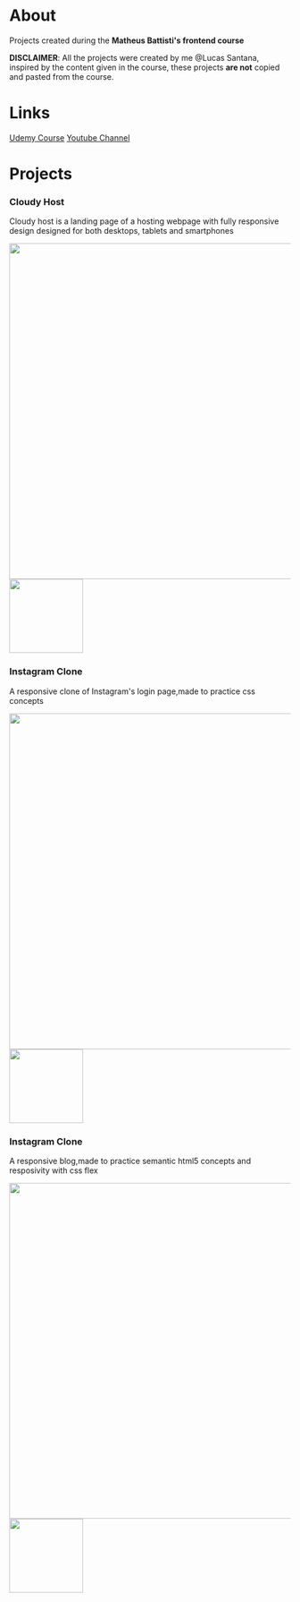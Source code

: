 # About

Projects created during the **Matheus Battisti's frontend course**

**DISCLAIMER**: All the projects were created by me @Lucas Santana, inspired by the content given in the course, these projects **are not** copied and pasted from the course.

# Links

[Udemy Course](https://www.udemy.com/course/formacao-front-end-html-css-javascript-react-e/?couponCode=LEADERSALE24A)
[Youtube Channel](https://www.youtube.com/@MatheusBattisti)

# Projects

### Cloudy Host

Cloudy host is a landing page of a hosting webpage with fully responsive design designed for both desktops, tablets and smartphones

<p align="left">
  <img src="https://github.com/BrazillianBeast/Frontend-Course-Matheus-Battisti/blob/master/mocks/01_desktop.png?raw=true" width="600" />
  <img src="https://github.com/BrazillianBeast/Frontend-Course-Matheus-Battisti/blob/master/mocks/01_mobile.png?raw=true" width="132"/> 
</p>

### Instagram Clone

A responsive clone of Instagram's login page,made to practice css concepts

<p align="left">
  <img src="https://github.com/BrazillianBeast/Frontend-Course-Matheus-Battisti/blob/master/mocks/02_instagram_clone_desktop.png?raw=true" width="600" />
  <img src="https://github.com/BrazillianBeast/Frontend-Course-Matheus-Battisti/blob/master/mocks/02_instagram_clone_mobile.png?raw=true" width="132"/> 
</p>

### Instagram Clone

A responsive blog,made to practice semantic html5 concepts and resposivity with css flex

<p align="left">
  <img src="https://github.com/BrazillianBeast/Frontend-Course-Matheus-Battisti/blob/master/mocks/03_semantic_blog_desktop.png?raw=true" width="600" />
  <img src="https://github.com/BrazillianBeast/Frontend-Course-Matheus-Battisti/blob/master/mocks/03_semantic_blog_mobile.png?raw=true" width="132"/> 
</p>
